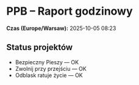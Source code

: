 # PPB – Raport godzinowy
**Czas (Europe/Warsaw):** 2025-10-05 08:23

## Status projektów
- Bezpieczny Pieszy — OK
- Zwolnij przy przejściu — OK
- Odblask ratuje życie — OK

